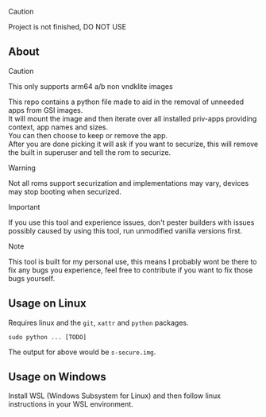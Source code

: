 > [!CAUTION]
> Project is not finished, DO NOT USE

## About
> [!CAUTION]
> This only supports arm64 a/b non vndklite images

This repo contains a python file made to aid in the removal of unneeded apps from GSI images.\
It will mount the image and then iterate over all installed priv-apps providing context, app names and sizes.\
You can then choose to keep or remove the app.\
After you are done picking it will ask if you want to securize, this will remove the built in superuser and tell the rom to securize.

> [!WARNING]  
> Not all roms support securization and implementations may vary, devices may stop booting when securized.

> [!IMPORTANT]  
> If you use this tool and experience issues, don't pester builders with issues possibly caused by using this tool, run unmodified vanilla versions first.

> [!NOTE]  
> This tool is built for my personal use, this means I probably wont be there to fix any bugs you experience, feel free to contribute if you want to fix those bugs yourself.

## Usage on Linux
Requires linux and the `git`, `xattr` and `python` packages.
```
sudo python ... [TODO]
```
The output for above would be `s-secure.img`.

## Usage on Windows
Install WSL (Windows Subsystem for Linux) and then follow linux instructions in your WSL environment.
